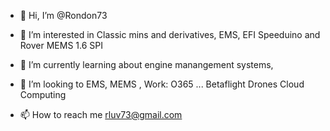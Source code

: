 - 👋 Hi, I’m @Rondon73
- 👀 I’m interested in Classic mins and derivatives, EMS, EFI Speeduino and Rover MEMS 1.6 SPI
- 🌱 I’m currently learning about engine manangement systems,
- 💞️ I’m looking to EMS, MEMS , Work: O365 ...
Betaflight
Drones
Cloud Computing

- 📫 How to reach me rluv73@gmail.com

<!---
Rondon73/Rondon73 is a ✨ special ✨ repository because its `README.md` (this file) appears on your GitHub profile.
You can click the Preview link to take a look at your changes.
--->
